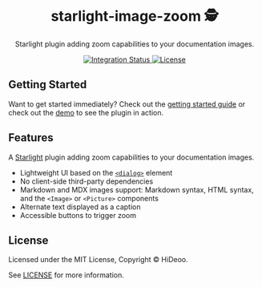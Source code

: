 <div align="center">
  <h1>starlight-image-zoom 🕵️</h1>
  <p>Starlight plugin adding zoom capabilities to your documentation images.</p>
</div>

<div align="center">
  <a href="https://github.com/HiDeoo/starlight-image-zoom/actions/workflows/integration.yml">
    <img alt="Integration Status" src="https://github.com/HiDeoo/starlight-image-zoom/actions/workflows/integration.yml/badge.svg" />
  </a>
  <a href="https://github.com/HiDeoo/starlight-image-zoom/blob/main/LICENSE">
    <img alt="License" src="https://badgen.net/github/license/HiDeoo/starlight-image-zoom" />
  </a>
  <br />
</div>

## Getting Started

Want to get started immediately? Check out the [getting started guide](https://starlight-image-zoom.vercel.app/getting-started/) or check out the [demo](https://starlight-image-zoom.vercel.app/demo/) to see the plugin in action.

## Features

A [Starlight](https://starlight.astro.build) plugin adding zoom capabilities to your documentation images.

- Lightweight UI based on the [`<dialog>`](https://developer.mozilla.org/en-US/docs/Web/HTML/Element/dialog) element
- No client-side third-party dependencies
- Markdown and MDX images support: Markdown syntax, HTML syntax, and the `<Image>` or `<Picture>` components
- Alternate text displayed as a caption
- Accessible buttons to trigger zoom

## License

Licensed under the MIT License, Copyright © HiDeoo.

See [LICENSE](https://github.com/HiDeoo/starlight-image-zoom/blob/main/LICENSE) for more information.
